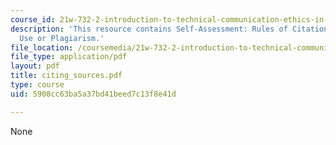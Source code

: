 ```yaml
---
course_id: 21w-732-2-introduction-to-technical-communication-ethics-in-science-and-technology-fall-2006
description: 'This resource contains Self-Assessment: Rules of Citation, Acceptable
  Use or Plagiarism.'
file_location: /coursemedia/21w-732-2-introduction-to-technical-communication-ethics-in-science-and-technology-fall-2006/5908cc63ba5a37bd41beed7c13f8e41d_citing_sources.pdf
file_type: application/pdf
layout: pdf
title: citing_sources.pdf
type: course
uid: 5908cc63ba5a37bd41beed7c13f8e41d

---
```

None